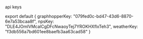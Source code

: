 api keys

export default {
	graphhopperKey: "079fed0c-bd47-43d6-8870-6e7a53bcaa8f",
	npsKey: "DLE4JOmIVMcalCgDFcNwaoyTej7YROKHXflxTeh3",
	weatherKey: "f3db556a7bd601ee8baefb3aa63cad58"
}
